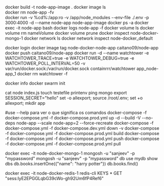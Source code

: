docker build -t node-app-image . 
docker image ls       
docker rm node-app -fv  
docker run -v %cd%:/app:ro -v /app/node_modules --env-file ./.env -p 3000:4000 -d --name node-app node-app-image
docker ps -a
docker exec -it node-app bash
docker logs node-app -f
docker volume ls
docker volume rm nameVolume
docker volume prune
docker inspect node-docker-mongo-1
docker network ls
docker network inspect node-docker_default

docker login
docker image tag node-docker-node-app caitano09/node-app
docker push caitano09/node-app
docker run -d --name watchtower -e WATCHTOWER_TRACE=true -e WATCHTOWER_DEBUG=true -e WATCHTOWER_POLL_INTERVAL=50 -v var/run/docker.sock:/var/run/docker.sock containrrr/watchtower app_node-app_1
docker rm watchtower -f

docker info
docker swarm init

cat node index.js
touch testefile
printenv
ping mongo
export SESSION_SECRET="hello"
set -o allexport; source /root/.env; set +o allexport;
mkdir app

#use --help para ver o que significa os comandos
docker-compose -f docker-compose.yml -f docker-compose.prod.yml up -d --build -V --no-deps node-app --scale node-app=2 --force-recreate 
docker-compose -f docker-compose.yml -f docker-compose.dev.yml down -v
docker-compose -f docker-compose.yml -f docker-compose.prod.yml build
docker-compose -f docker-compose.yml -f docker-compose.prod.yml push 
docker-compose -f docker-compose.yml -f docker-compose.prod.yml pull 

docker exec -it node-docker-mongo-1 mongosh -u "sanjeev" -p "mypassword"
mongosh -u "sanjeev" -p "mypassword"
db
use mydb
show dbs
db.books.insertOne({"name": "harry potter"})
db.books.find()

docker exec -it node-docker-redis-1 redis-cli
KEYS *
GET "sess:IyE2EPGGLqbG39cWo-gh92Um6fP4Ref6"